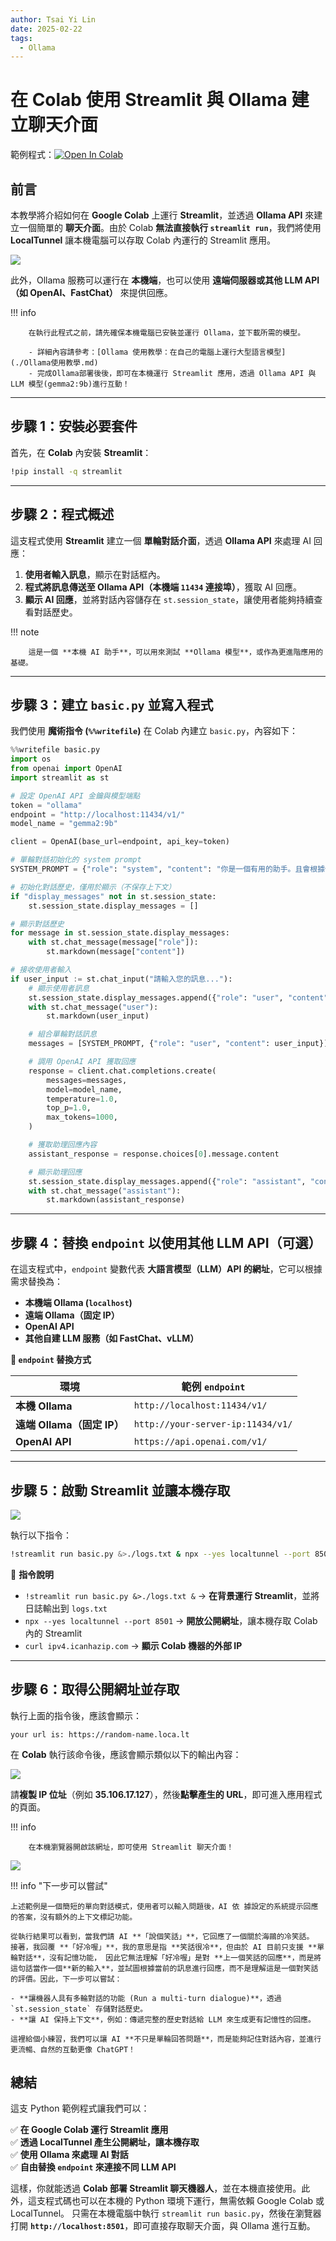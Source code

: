 ```yaml
---
author: Tsai Yi Lin
date: 2025-02-22
tags:
  - Ollama
---
```


# 在 Colab 使用 Streamlit 與 Ollama 建立聊天介面

範例程式：[![Open In Colab](https://colab.research.google.com/assets/colab-badge.svg)](https://colab.research.google.com/github/andy6804tw/crazyai-llm/blob/main/docs/2.llm-practical/code/使用Streamlit與Ollama建立聊天介面.ipynb)

## 前言
本教學將介紹如何在 **Google Colab** 上運行 **Streamlit**，並透過 **Ollama API** 來建立一個簡單的 **聊天介面**。由於 Colab **無法直接執行 `streamlit run`**，我們將使用 **LocalTunnel** 讓本機電腦可以存取 Colab 內運行的 Streamlit 應用。

![](./images/img-ollama-streamlit-2.png)

此外，Ollama 服務可以運行在 **本機端**，也可以使用 **遠端伺服器或其他 LLM API（如 OpenAI、FastChat）** 來提供回應。

!!! info

        在執行此程式之前，請先確保本機電腦已安裝並運行 Ollama，並下載所需的模型。

        - 詳細內容請參考：[Ollama 使用教學：在自己的電腦上運行大型語言模型](./Ollama使用教學.md)
        - 完成Ollama部署後後，即可在本機運行 Streamlit 應用，透過 Ollama API 與 LLM 模型(gemma2:9b)進行互動！

---

## 步驟 1：安裝必要套件
首先，在 **Colab** 內安裝 **Streamlit**：
```bash
!pip install -q streamlit
```

---

## 步驟 2：程式概述
這支程式使用 **Streamlit** 建立一個 **單輪對話介面**，透過 **Ollama API** 來處理 AI 回應：

1. **使用者輸入訊息**，顯示在對話框內。
2. **程式將訊息傳送至 Ollama API（本機端 `11434` 連接埠）**，獲取 AI 回應。
3. **顯示 AI 回應**，並將對話內容儲存在 `st.session_state`，讓使用者能夠持續查看對話歷史。

!!! note 

        這是一個 **本機 AI 助手**，可以用來測試 **Ollama 模型**，或作為更進階應用的基礎。

---

## 步驟 3：建立 `basic.py` 並寫入程式
我們使用 **魔術指令 (`%%writefile`)** 在 Colab 內建立 `basic.py`，內容如下：
```python
%%writefile basic.py
import os
from openai import OpenAI
import streamlit as st

# 設定 OpenAI API 金鑰與模型端點
token = "ollama"
endpoint = "http://localhost:11434/v1/"
model_name = "gemma2:9b"

client = OpenAI(base_url=endpoint, api_key=token)

# 單輪對話初始化的 system prompt
SYSTEM_PROMPT = {"role": "system", "content": "你是一個有用的助手。且會根據使用者輸入的語言做回應。"}

# 初始化對話歷史，僅用於顯示（不保存上下文）
if "display_messages" not in st.session_state:
    st.session_state.display_messages = []

# 顯示對話歷史
for message in st.session_state.display_messages:
    with st.chat_message(message["role"]):
        st.markdown(message["content"])

# 接收使用者輸入
if user_input := st.chat_input("請輸入您的訊息..."):
    # 顯示使用者訊息
    st.session_state.display_messages.append({"role": "user", "content": user_input})
    with st.chat_message("user"):
        st.markdown(user_input)

    # 組合單輪對話訊息
    messages = [SYSTEM_PROMPT, {"role": "user", "content": user_input}]

    # 調用 OpenAI API 獲取回應
    response = client.chat.completions.create(
        messages=messages,
        model=model_name,
        temperature=1.0,
        top_p=1.0,
        max_tokens=1000,
    )

    # 獲取助理回應內容
    assistant_response = response.choices[0].message.content

    # 顯示助理回應
    st.session_state.display_messages.append({"role": "assistant", "content": assistant_response})
    with st.chat_message("assistant"):
        st.markdown(assistant_response)
```

---

## 步驟 4：替換 `endpoint` 以使用其他 LLM API（可選）
在這支程式中，`endpoint` 變數代表 **大語言模型（LLM）API 的網址**，它可以根據需求替換為：

- **本機端 Ollama (`localhost`)**
- **遠端 Ollama（固定 IP）**
- **OpenAI API**
- **其他自建 LLM 服務（如 FastChat、vLLM）**

 **📌 `endpoint` 替換方式**

| **環境**             | **範例 `endpoint`**                      |
|---------------------|----------------------------------|
| **本機 Ollama**     | `http://localhost:11434/v1/`    |
| **遠端 Ollama（固定 IP）** | `http://your-server-ip:11434/v1/` |
| **OpenAI API**      | `https://api.openai.com/v1/`    |

---

## 步驟 5：啟動 Streamlit 並讓本機存取

![](./images/img-ollama-streamlit-1.png)

執行以下指令：

```bash
!streamlit run basic.py &>./logs.txt & npx --yes localtunnel --port 8501 & curl ipv4.icanhazip.com
```

📌 **指令說明**

- `!streamlit run basic.py &>./logs.txt &` → **在背景運行 Streamlit**，並將日誌輸出到 `logs.txt`
- `npx --yes localtunnel --port 8501` → **開放公開網址**，讓本機存取 Colab 內的 Streamlit
- `curl ipv4.icanhazip.com` → **顯示 Colab 機器的外部 IP**

---

## 步驟 6：取得公開網址並存取
執行上面的指令後，應該會顯示：
```
your url is: https://random-name.loca.lt
```

在 **Colab** 執行該命令後，應該會顯示類似以下的輸出內容：

![](./images/img-ollama-streamlit-3.png)

請**複製 IP 位址**（例如 **35.106.17.127**），然後**點擊產生的 URL**，即可進入應用程式的頁面。

!!! info

        在本機瀏覽器開啟該網址，即可使用 Streamlit 聊天介面！


![](./images/img-ollama-streamlit-2.png)

!!! info "下一步可以嘗試"

    上述範例是一個簡短的單向對話模式，使用者可以輸入問題後，AI 依 據設定的系統提示回應的答案，沒有額外的上下文標記功能。

    從執行結果可以看到，當我們請 AI **「說個笑話」**，它回應了一個關於海鷗的冷笑話。 接著，我回覆 **「好冷喔」**，我的意思是指 **笑話很冷**，但由於 AI 目前只支援 **單輪對話**，沒有記憶功能， 因此它無法理解「好冷喔」是對 **上一個笑話的回應**，而是將這句話當作一個**新的輸入**，並試圖根據當前的訊息進行回應，而不是理解這是一個對笑話的評價。因此，下一步可以嘗試：

    - **讓機器人具有多輪對話的功能 (Run a multi-turn dialogue)**，透過 `st.session_state` 存儲對話歷史。
    - **讓 AI 保持上下文**，例如：傳遞完整的歷史對話給 LLM 來生成更有記憶性的回應。

    這裡給個小練習，我們可以讓 AI **不只是單輪回答問題**，而是能夠記住對話內容，並進行更流暢、自然的互動更像 ChatGPT！ 

## 總結
這支 Python 範例程式讓我們可以：

✅ **在 Google Colab 運行 Streamlit 應用**  
✅ **透過 LocalTunnel 產生公開網址，讓本機存取**  
✅ **使用 Ollama 來處理 AI 對話**  
✅ **自由替換 `endpoint` 來連接不同 LLM API**  

這樣，你就能透過 **Colab 部署 Streamlit 聊天機器人**，並在本機直接使用。此外，這支程式碼也可以在本機的 Python 環境下運行，無需依賴 Google Colab 或 LocalTunnel。 只需在本機電腦中執行 `streamlit run basic.py`，然後在瀏覽器打開 **`http://localhost:8501`**，即可直接存取聊天介面，與 Ollama 進行互動。


